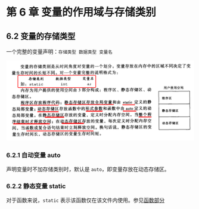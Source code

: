 # 第 6 章 变量的作用域与存储类别

## 6.2 变量的存储类型

一个完整的变量声明：`存储类型 数据类型 变量名`

![6.2](6.2.png)

### 6.2.1 自动变量 auto

声明变量时不加存储类别时，默认是 `auto`，即变量存放在动态存储区。

### 6.2.2 静态变量 static

对于函数来说，`static` 表示该函数仅在该文件内使用。参见[函数部分](code/chapter-6-variable/README.md)
